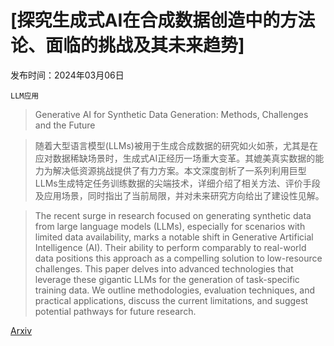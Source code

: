 # [探究生成式AI在合成数据创造中的方法论、面临的挑战及其未来趋势]

发布时间：2024年03月06日

`LLM应用`

> Generative AI for Synthetic Data Generation: Methods, Challenges and the Future

> 随着大型语言模型(LLMs)被用于生成合成数据的研究如火如荼，尤其是在应对数据稀缺场景时，生成式AI正经历一场重大变革。其媲美真实数据的能力为解决低资源挑战提供了有力方案。本文深度剖析了一系列利用巨型LLMs生成特定任务训练数据的尖端技术，详细介绍了相关方法、评价手段及应用场景，同时指出了当前局限，并对未来研究方向给出了建设性见解。

> The recent surge in research focused on generating synthetic data from large language models (LLMs), especially for scenarios with limited data availability, marks a notable shift in Generative Artificial Intelligence (AI). Their ability to perform comparably to real-world data positions this approach as a compelling solution to low-resource challenges. This paper delves into advanced technologies that leverage these gigantic LLMs for the generation of task-specific training data. We outline methodologies, evaluation techniques, and practical applications, discuss the current limitations, and suggest potential pathways for future research.

[Arxiv](https://arxiv.org/abs/2403.04190)